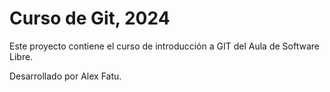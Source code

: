 # Curso de Git, 2024

Este proyecto contiene el curso de introducción a GIT del Aula de Software Libre.

Desarrollado por Alex Fatu.
